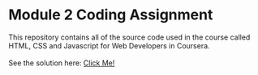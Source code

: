 # Module 2 Coding Assignment
This repository contains all of the source code used in the course called HTML, CSS and Javascript for Web Developers in Coursera.
<br>
<br>See the solution here: [Click Me!](https://katherinecallander.github.io/coursera-test/module2-solution/)

